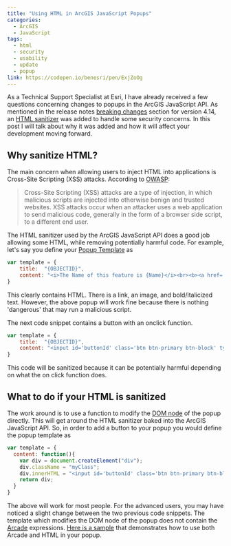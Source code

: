 ```yaml
---
title: "Using HTML in ArcGIS JavaScript Popups"
categories:
  - ArcGIS
  - JavaScript
tags:
  - html
  - security
  - usability
  - update
  - popup
link: https://codepen.io/benesri/pen/ExjZoOg
---
```


As a Technical Support Specialist at Esri, I have already received a few questions concerning changes to popups in the ArcGIS JavaScript API. As mentioned in the release notes [breaking changes](https://developers.arcgis.com/javascript/latest/guide/release-notes/#breaking-changes) section for version 4.14, an [HTML sanitizer](https://github.com/Esri/arcgis-html-sanitizer) was added to handle some security concerns. In this post I will talk about why it was added and how it will affect your development moving forward.

## Why sanitize HTML?
The main concern when allowing users to inject HTML into applications is Cross-Site Scripting (XSS) attacks. According to [OWASP](https://owasp.org/www-community/attacks/xss/):

> Cross-Site Scripting (XSS) attacks are a type of injection, in which malicious scripts are injected into otherwise benign and trusted websites. XSS attacks occur when an attacker uses a web application to send malicious code, generally in the form of a browser side script, to a different end user.

The HTML sanitizer used by the ArcGIS JavaScript API does a good job allowing some HTML, while removing potentially harmful code. For example, let's say you define your [Popup Template](https://developers.arcgis.com/javascript/latest/api-reference/esri-PopupTemplate.html) as 
```javascript
var template = {
    title:  "{OBJECTID}",
    content: "<i>The Name of this feature is {Name}</i><br><b><a href='https://services.arcgis.com/P3ePLMYs2RVChkJx/ArcGIS/rest/services/ACS_Marital_Status_Boundaries/FeatureServer/2'>Feature Service URL</a></b><br><img src='https://www.w3schools.com/images/w3schools_green.jpg' alt='W3Schools.com'>"
}
```
This clearly contains HTML. There is a link, an image, and bold/italicized text. However, the above popup will work fine because there is nothing 'dangerous' that may run a malicious script.

The next code snippet contains a button with an onclick function.
```javascript
var template = {
    title:  "{OBJECTID}",
    content: "<input id='buttonId' class='btn btn-primary btn-block' type='button' value='Click Me' onclick='runCode({OBJECTID})' title='Clickable button in popup'>"
}
```
This code will be sanitized because it can be potentially harmful depending on what the on click function does.


## What to do if your HTML is sanitized
The work around is to use a function to modify the [DOM node](https://www.w3schools.com/js/js_htmldom.asp) of the popup directly. This will get around the HTML sanitizer baked into the ArcGIS JavaScript API. So, in order to add a button to your popup you would define the popup template as
```javascript
var template = {
  content: function(){
    var div = document.createElement("div");
    div.className = "myClass";
    div.innerHTML = "<input id='buttonId' class='btn btn-primary btn-block' type='button' value='Click Me' onclick='runCode()' title='Clickable button in popup'>";
    return div;
  }
}
```
The above will work for most people. For the advanced users, you may have noticed a slight change between the two previous code snippets. The template which modifies the DOM node of the popup does not contain the [Arcade](https://developers.arcgis.com/javascript/latest/guide/arcade/) expressions. [Here is a sample](https://codepen.io/benesri/pen/ExjZoOg) that demonstrates how to use both Arcade and HTML in your popup.